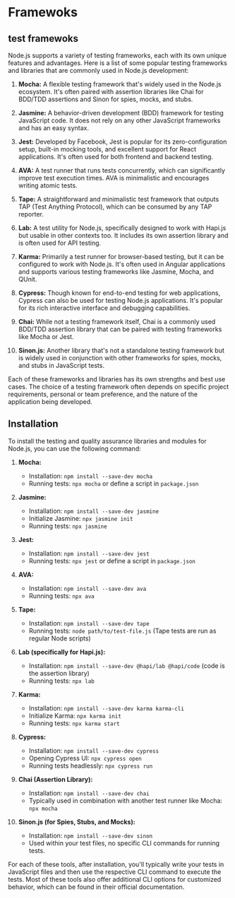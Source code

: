 # Framewoks

## test framewoks

Node.js supports a variety of testing frameworks, each with its own unique features and advantages. Here is a list of some popular testing frameworks and libraries that are commonly used in Node.js development:

1. **Mocha:** A flexible testing framework that's widely used in the Node.js ecosystem. It's often paired with assertion libraries like Chai for BDD/TDD assertions and Sinon for spies, mocks, and stubs.

2. **Jasmine:** A behavior-driven development (BDD) framework for testing JavaScript code. It does not rely on any other JavaScript frameworks and has an easy syntax.

3. **Jest:** Developed by Facebook, Jest is popular for its zero-configuration setup, built-in mocking tools, and excellent support for React applications. It's often used for both frontend and backend testing.

4. **AVA:** A test runner that runs tests concurrently, which can significantly improve test execution times. AVA is minimalistic and encourages writing atomic tests.

5. **Tape:** A straightforward and minimalistic test framework that outputs TAP (Test Anything Protocol), which can be consumed by any TAP reporter.

6. **Lab:** A test utility for Node.js, specifically designed to work with Hapi.js but usable in other contexts too. It includes its own assertion library and is often used for API testing.

7. **Karma:** Primarily a test runner for browser-based testing, but it can be configured to work with Node.js. It's often used in Angular applications and supports various testing frameworks like Jasmine, Mocha, and QUnit.

8. **Cypress:** Though known for end-to-end testing for web applications, Cypress can also be used for testing Node.js applications. It's popular for its rich interactive interface and debugging capabilities.

9. **Chai:** While not a testing framework itself, Chai is a commonly used BDD/TDD assertion library that can be paired with testing frameworks like Mocha or Jest.

10. **Sinon.js:** Another library that's not a standalone testing framework but is widely used in conjunction with other frameworks for spies, mocks, and stubs in JavaScript tests.

Each of these frameworks and libraries has its own strengths and best use cases. The choice of a testing framework often depends on specific project requirements, personal or team preference, and the nature of the application being developed.

## Installation

To install the testing and quality assurance libraries and modules for Node.js, you can use the following command:

1. **Mocha:**
   - Installation: `npm install --save-dev mocha`
   - Running tests: `npx mocha` or define a script in `package.json`

2. **Jasmine:**
   - Installation: `npm install --save-dev jasmine`
   - Initialize Jasmine: `npx jasmine init`
   - Running tests: `npx jasmine`

3. **Jest:**
   - Installation: `npm install --save-dev jest`
   - Running tests: `npx jest` or define a script in `package.json`

4. **AVA:**
   - Installation: `npm install --save-dev ava`
   - Running tests: `npx ava`

5. **Tape:**
   - Installation: `npm install --save-dev tape`
   - Running tests: `node path/to/test-file.js` (Tape tests are run as regular Node scripts)

6. **Lab (specifically for Hapi.js):**
   - Installation: `npm install --save-dev @hapi/lab @hapi/code` (code is the assertion library)
   - Running tests: `npx lab`

7. **Karma:**
   - Installation: `npm install --save-dev karma karma-cli`
   - Initialize Karma: `npx karma init`
   - Running tests: `npx karma start`

8. **Cypress:**
   - Installation: `npm install --save-dev cypress`
   - Opening Cypress UI: `npx cypress open`
   - Running tests headlessly: `npx cypress run`

9. **Chai (Assertion Library):**
   - Installation: `npm install --save-dev chai`
   - Typically used in combination with another test runner like Mocha: `npx mocha`

10. **Sinon.js (for Spies, Stubs, and Mocks):**
    - Installation: `npm install --save-dev sinon`
    - Used within your test files, no specific CLI commands for running tests.

For each of these tools, after installation, you'll typically write your tests in JavaScript files and then use the respective CLI command to execute the tests. Most of these tools also offer additional CLI options for customized behavior, which can be found in their official documentation.
